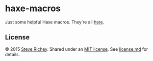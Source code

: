 # haxe-macros

Just some helpful Haxe macros. They're all [here](./Macro.hx).

## License

&copy; 2015 [Steve Richey](https://github.com/steverichey). Shared under an [MIT license](https://tldrlegal.com/license/mit-license). See [license.md](./license.md) for details.
